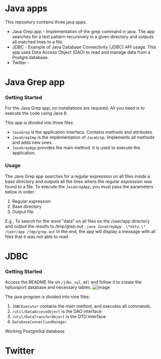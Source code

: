 # Java apps
This repository contains three java apps.
- Java Grep app - Implementation of the grep command in java. The app searches for a text pattern recursively in a given directory and outputs all matched lines to a file.
- JDBC - Example of Java Database Connectivity (JDBC) API usage. This app uses Data Access Object (DAO) to read and manage data from a Postgre database.
- Twitter - 

# Java Grep app
### Getting Started
For the Java Grep app, no installations are required. All you need is to execute the code using Java 8.

This app is divided into three files:
 - `JavaGrep` is the application interface. Contains methods and attributes.
 - `JavaGrepImp` is the implementation of `JavaGrep`. Implements all methods and adds new ones.
 - `JavaGrepApp` provides the main method. It is used to execute the application.

### Usage
The Java Grep app searches for a regular expression on all files inside a base directory and outputs all the lines where the regular expression was found to a file.
To execute the `JavaGrepApp`, you must pass the parameters below in order:
 1. Regular expression
 2. Base directory
 3. Output file

E.g., To search for the word "data" on all files on the /user/app directory and output the results to /tmp/grep.out :
 `java JavaGrepApp .\*data.\* /user/app /tmp/grep.out`
 In the end, the app will display a message with all files that it was not able to read.
 # JDBC 
  ### Getting Started
 Access the README file on `/jdbc_sql_ddl` and follow it to create the hplussport database and necessary tables.
![image](https://drive.google.com/uc?export=view&id=1DvVW11_Hclm7Yhe90woBky0K2UUbrpk3)
  
  The java program is divided into nine files:
  

 1. `JDBCExecutor` contains the main method, and executes all commands.
 2. `/util/DataAccessObject` is the DAO interface
 3. `/util/DataTransferObject` is the DTO interface
 4. `DatabaseConnectionManager`

 Working PostgreSql database
 # Twitter
<!--stackedit_data:
eyJoaXN0b3J5IjpbMTkyNTExMjkxNywtMTUxMjg5OTM4NiwxMT
A5MTE1MTE0LC03MDQyMzI0OTcsLTE2NDcyNzc1OTIsLTEyOTI5
MTYyMTIsODczMTExMDAzLC0xNDI5NTI1NDE2LC0yMDgxMzQ0ND
AwLC00Njc1Njk5ODksMTg2NzE0MTcyNywtMTY5ODgwMTI1Nywy
MDQxNDQyOTY1XX0=
-->